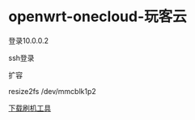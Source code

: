 # openwrt-onecloud-玩客云


登录10.0.0.2

ssh登录

扩容

resize2fs /dev/mmcblk1p2


[下载刷机工具](https://xd1314.lanzoul.com/iXHbz17bqjhc)
